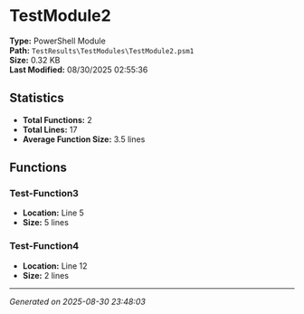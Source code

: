 # TestModule2

**Type:** PowerShell Module  
**Path:** `TestResults\TestModules\TestModule2.psm1`  
**Size:** 0.32 KB  
**Last Modified:** 08/30/2025 02:55:36  

## Statistics

- **Total Functions:** 2
- **Total Lines:** 17
- **Average Function Size:** 3.5 lines

## Functions


### Test-Function3

- **Location:** Line 5
- **Size:** 5 lines

 
### Test-Function4

- **Location:** Line 12
- **Size:** 2 lines



---
*Generated on 2025-08-30 23:48:03*
